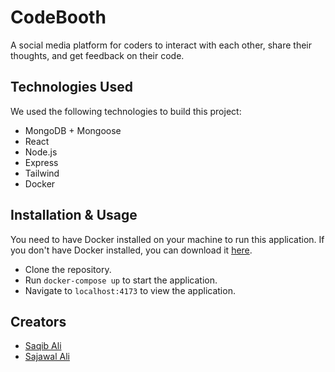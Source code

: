# CodeBooth
A social media platform for coders to interact with each other, share their thoughts, and get feedback on their code.

## Technologies Used
We used the following technologies to build this project:

* MongoDB + Mongoose
* React
* Node.js
* Express
* Tailwind
* Docker

## Installation & Usage
You need to have Docker installed on your machine to run this application. If you don't have Docker installed, you can download it [here](https://www.docker.com/products/docker-desktop).
* Clone the repository.
* Run ```docker-compose up``` to start the application.
* Navigate to ```localhost:4173``` to view the application.

## Creators
* [Saqib Ali](https://github.com/SaqibAMA)
* [Sajawal Ali](https://github.com/TheSajawal)
